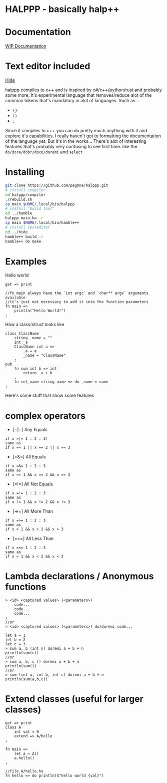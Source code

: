 # HALPPP - basically halp++

# Documentation
[WIP Documentation](https://peg0ne.github.io/halppp-documentation/)
# Text editor included
[Hide](https://github.com/peg0ne/halppp/tree/main/hide)

halppp compiles to c++ and is inspired by c#/c++/python/rust and probably some more.
It's experimental language that removes/reduce alot of the common tokens that's mandatory in alot of languages.
Such as...
- `{}`
- `()`
- `;`

Since it compiles to c++ you can do pretty much anything with it and explore it's capabilities.
I really haven't got to formatting the documentation of the language yet. But it's in the works...
There's alot of interesting features that's probably very confusing to see first time. like the `do/dore/dobr/doco/doremi` and `select`

# Installing
```bash
git clone https://github.com/peg0ne/halppp.git
# install compiler
cd halppp/compiler
./rebuild.sh
cp main $HOME/.local/bin/halppp
# install "build tool"
cd ../hamble
halppp main.ha -r
cp main $HOME/.local/bin/hamble++
# install texteditor
cd ../hide
hamble++ build -r
hamble++ do make
```

# Examples
Hello world
```
get => print

//fn main always have the `int argc` and `char** argv` arguments available 
//it's just not necessary to add it into the function parameters
fn main =>
    println("Hello World!")
;
```

How a class/struct looks like
```
class ClassName
    string _name = ""
    int _a
    ClassName int a =>
        _a = a
        _name = "ClassName"
    ;
pub
    fn sum int b => int
        return _a + b
    ;
    fn set_name string name => do _name = name
;
```

Here's some stuff that show some features

# complex operators
- [=|=] Any Equals
```
if x =|= 1 : 2 : 3)
same as
if x == 1 || x == 2 || x == 3
```
- [=&=] All Equals
```
if x =&= 1 : 2 : 3
same as
if x == 1 && x == 2 && x == 3
```
- [=!=] All Not Equals
```
if x =!= 1 : 2 : 3
same as
if x != 1 && x != 2 && x != 3
```
- [=>=] All More Than
```
if x =>= 1 : 2 : 3
same as
if x > 1 && x > 2 && x > 3
```
- [=<=] All Less Than
```
if x =<= 1 : 2 : 3
same as
if x < 1 && x < 2 && x < 3
```

# Lambda declarations / Anonymous functions
```
> <id> <captured values> (<parameters>)
    code...
    code...
    code...
;
//or
> <id> <captured values> (<parameters>) do/doremi code...

let a = 1
let b = 2
let c = 3
> sum a, b (int n) doremi a + b + n
println(sum(c))
//or
> sum a, b, c () doremi a + b + n
println(sum())
//or
> sum (int a, int b, int c) doremi a + b + n
println(sum(a,b,c))
```

# Extend classes (useful for larger classes)
```
get => print
class A
    int val = 0
    extend => A/hello
;

fn main =>
    let a = A()
    a.hello()
;

//file A/hello.ha
fn hello => do println($"hello world {val}")
```
